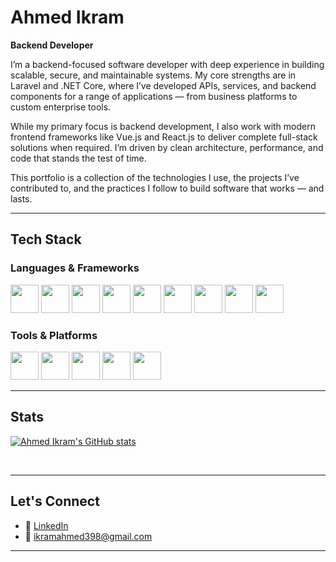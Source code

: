 # Ahmed Ikram

**Backend Developer**

I’m a backend-focused software developer with deep experience in building scalable, secure, and maintainable systems. My core strengths are in Laravel and .NET Core, where I’ve developed APIs, services, and backend components for a range of applications — from business platforms to custom enterprise tools.

While my primary focus is backend development, I also work with modern frontend frameworks like Vue.js and React.js to deliver complete full-stack solutions when required. I’m driven by clean architecture, performance, and code that stands the test of time.

This portfolio is a collection of the technologies I use, the projects I’ve contributed to, and the practices I follow to build software that works — and lasts.

---

## Tech Stack

### Languages & Frameworks
<p align="left">
<img src="https://cdn.jsdelivr.net/gh/devicons/devicon/icons/php/php-original.svg" width="45" height="45"/>
<img src="https://cdn.jsdelivr.net/gh/devicons/devicon/icons/csharp/csharp-original.svg" width="45" height="45"/>
<img src="https://cdn.jsdelivr.net/gh/devicons/devicon/icons/python/python-original.svg" width="45" height="45"/>
<img src="https://cdn.jsdelivr.net/gh/devicons/devicon/icons/javascript/javascript-original.svg" width="45" height="45"/>
<img src="https://cdn.jsdelivr.net/gh/devicons/devicon/icons/laravel/laravel-original.svg" width="45" height="45"/>
<img src="https://cdn.jsdelivr.net/gh/devicons/devicon/icons/django/django-plain-wordmark.svg" width="45" height="45"/>
<img src="https://cdn.jsdelivr.net/gh/devicons/devicon/icons/nodejs/nodejs-original-wordmark.svg" width="45" height="45"/>
<img src="https://cdn.jsdelivr.net/gh/devicons/devicon/icons/react/react-original.svg" width="45" height="45"/>
<img src="https://cdn.jsdelivr.net/gh/devicons/devicon/icons/vuejs/vuejs-original.svg" width="45" height="45"/>
</p>

### Tools & Platforms
<p align="left">
<img src="https://cdn.jsdelivr.net/gh/devicons/devicon/icons/git/git-original.svg" width="45" height="45"/>
<img src="https://cdn.jsdelivr.net/gh/devicons/devicon/icons/github/github-original.svg" width="45" height="45"/>
<img src="https://cdn.jsdelivr.net/gh/devicons/devicon/icons/docker/docker-original.svg" width="45" height="45"/>
<img src="https://cdn.jsdelivr.net/gh/devicons/devicon/icons/digitalocean/digitalocean-original-wordmark.svg" width="45" height="45"/>
<img src="https://cdn.jsdelivr.net/gh/devicons/devicon/icons/vim/vim-original.svg" width="45" height="45"/>
</p>


---

## Stats

[![Ahmed Ikram's GitHub stats](https://github-readme-stats.vercel.app/api?username=ahmed-cmyk&show_icons=true&theme=algolia)](https://github.com/anuraghazra/github-readme-stats)

&nbsp;

---

## Let's Connect

- 🔗 [LinkedIn](https://www.linkedin.com/in/ahmedikram398/)
- 📧 ikramahmed398@gmail.com

---
